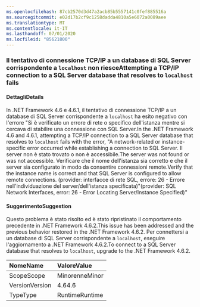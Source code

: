 ```yaml
---
ms.openlocfilehash: 87cb2570d3d47a2acb85b5557141c0fef885516a
ms.sourcegitcommit: e02d17b2cf9c1258dadda4810a5e6072a0089aee
ms.translationtype: MT
ms.contentlocale: it-IT
ms.lasthandoff: 07/01/2020
ms.locfileid: "85621800"
---
```

### <a name="attempting-a-tcpip-connection-to-a-sql-server-database-that-resolves-to-localhost-fails"></a><span data-ttu-id="ae8db-101">Il tentativo di connessione TCP/IP a un database di SQL Server corrispondente a `localhost` non riesce</span><span class="sxs-lookup"><span data-stu-id="ae8db-101">Attempting a TCP/IP connection to a SQL Server database that resolves to `localhost` fails</span></span>

#### <a name="details"></a><span data-ttu-id="ae8db-102">Dettagli</span><span class="sxs-lookup"><span data-stu-id="ae8db-102">Details</span></span>

<span data-ttu-id="ae8db-103">In .NET Framework 4.6 e 4.6.1, il tentativo di connessione TCP/IP a un database di SQL Server corrispondente a <code>localhost</code> ha esito negativo con l'errore &quot;Si è verificato un errore di rete o specifico dell'istanza mentre si cercava di stabilire una connessione con SQL Server.</span><span class="sxs-lookup"><span data-stu-id="ae8db-103">In the .NET Framework 4.6 and 4.6.1, attempting a TCP/IP connection to a SQL Server database that resolves to <code>localhost</code> fails with the error, &quot;A network-related or instance-specific error occurred while establishing a connection to SQL Server.</span></span> <span data-ttu-id="ae8db-104">Il server non è stato trovato o non è accessibile.</span><span class="sxs-lookup"><span data-stu-id="ae8db-104">The server was not found or was not accessible.</span></span> <span data-ttu-id="ae8db-105">Verificare che il nome dell'istanza sia corretto e che il server sia configurato in modo da consentire connessioni remote.</span><span class="sxs-lookup"><span data-stu-id="ae8db-105">Verify that the instance name is correct and that SQL Server is configured to allow remote connections.</span></span> <span data-ttu-id="ae8db-106">(provider: interfacce di rete SQL, errore: 26 - Errore nell'individuazione del server/dell'istanza specificata)&quot;</span><span class="sxs-lookup"><span data-stu-id="ae8db-106">(provider: SQL Network Interfaces, error: 26 - Error Locating Server/Instance Specified)&quot;</span></span>

#### <a name="suggestion"></a><span data-ttu-id="ae8db-107">Suggerimento</span><span class="sxs-lookup"><span data-stu-id="ae8db-107">Suggestion</span></span>

<span data-ttu-id="ae8db-108">Questo problema è stato risolto ed è stato ripristinato il comportamento precedente in .NET Framework 4.6.2.</span><span class="sxs-lookup"><span data-stu-id="ae8db-108">This issue has been addressed and the previous behavior restored in the .NET Framework 4.6.2.</span></span> <span data-ttu-id="ae8db-109">Per connettersi a un database di SQL Server corrispondente a <code>localhost</code>, eseguire l'aggiornamento a .NET Framework 4.6.2.</span><span class="sxs-lookup"><span data-stu-id="ae8db-109">To connect to a SQL Server database that resolves to <code>localhost</code>, upgrade to the .NET Framework 4.6.2.</span></span>

| <span data-ttu-id="ae8db-110">Nome</span><span class="sxs-lookup"><span data-stu-id="ae8db-110">Name</span></span>    | <span data-ttu-id="ae8db-111">Valore</span><span class="sxs-lookup"><span data-stu-id="ae8db-111">Value</span></span>       |
|:--------|:------------|
| <span data-ttu-id="ae8db-112">Scope</span><span class="sxs-lookup"><span data-stu-id="ae8db-112">Scope</span></span>   |<span data-ttu-id="ae8db-113">Minorenne</span><span class="sxs-lookup"><span data-stu-id="ae8db-113">Minor</span></span>|
|<span data-ttu-id="ae8db-114">Version</span><span class="sxs-lookup"><span data-stu-id="ae8db-114">Version</span></span>|<span data-ttu-id="ae8db-115">4.6</span><span class="sxs-lookup"><span data-stu-id="ae8db-115">4.6</span></span>|
|<span data-ttu-id="ae8db-116">Type</span><span class="sxs-lookup"><span data-stu-id="ae8db-116">Type</span></span>|<span data-ttu-id="ae8db-117">Runtime</span><span class="sxs-lookup"><span data-stu-id="ae8db-117">Runtime</span></span>|

